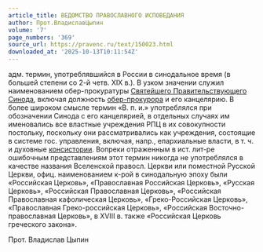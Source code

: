 ```yaml
---
article_title: ВЕДОМСТВО ПРАВОСЛАВНОГО ИСПОВЕДАНИЯ
author: Прот.ВладиславЦыпин
volume: '7'
page_numbers: '369'
source_url: https://pravenc.ru/text/150023.html
downloaded_at: '2025-10-13T10:11:54Z'
---
```


адм. термин, употреблявшийся в России в синодальное время (в большей степени со 2-й четв. XIX в.). В узком значении служил наименованием обер-прокуратуры [Святейшего Правительствующего Синода](<https://pravenc.ru/text/Святейшего Правительствующего Синода.html>), включая должность [обер-прокурора](https://pravenc.ru/text/обер-прокурора.html) и его канцелярию. В более широком смысле термин «В. п. и.» употреблялся при обозначении Синода с его канцелярией, в отдельных случаях им именовались все властные учреждения РПЦ в их совокупности постольку, поскольку они рассматривались как учреждения, состоящие в системе гос. управления, включая, напр., епархиальные власти, в т. ч. и духовные [консистории](https://pravenc.ru/text/консистории.html). Вопреки отраженным в ист. лит-ре ошибочным представлениям этот термин никогда не употреблялся в качестве названия Вселенской правосл. Церкви или поместной Русской Церкви, офиц. наименованием к-рой в синодальную эпоху были «Российская Церковь», «Православная Российская Церковь», «Русская Церковь», «Российская Православная Церковь», «Российская Православная кафолическая Церковь», «Греко-Российская Церковь», «Православная Греко-российская Церковь», «Российская Восточно-православная Церковь», в XVIII в. также «Российская Церковь греческого закона».

Прот.   Владислав   Цыпин

